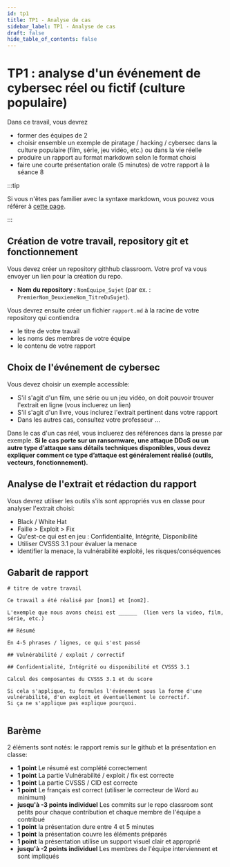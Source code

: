 ```yaml
---
id: tp1
title: TP1 - Analyse de cas
sidebar_label: TP1 - Analyse de cas
draft: false
hide_table_of_contents: false
---
```


# TP1 : analyse d'un événement de cybersec réel ou fictif (culture populaire)

Dans ce travail, vous devrez
- former des équipes de 2
- choisir ensemble un exemple de piratage / hacking / cybersec dans la culture populaire (film, série, jeu vidéo, etc.)
ou dans la vie réelle
- produire un rapport au format markdown selon le format choisi
- faire une courte présentation orale (5 minutes) de votre rapport à la séance 8

:::tip

Si vous n'êtes pas familier avec la syntaxe markdown, vous pouvez vous référer à [cette page](https://www.markdownguide.org/basic-syntax/).

:::


## Création de votre travail, repository git et fonctionnement

Vous devez créer un repository githhub classroom. Votre prof va vous envoyer un lien pour la création du repo.

- **Nom du repository :** `NomEquipe_Sujet` (par ex. : `PremierNom_DeuxiemeNom_TitreDuSujet`).

Vous devrez ensuite créer un fichier `rapport.md` à la racine de votre repository qui contiendra
- le titre de votre travail
- les noms des membres de votre équipe
- le contenu de votre rapport

## Choix de l'événement de cybersec

Vous devez choisir un exemple accessible:
- S'il s'agit d'un film, une série ou un jeu vidéo, on doit pouvoir trouver l'extrait en ligne (vous incluerez un lien)
- S'il s'agit d'un livre, vous inclurez l'extrait pertinent dans votre rapport
- Dans les autres cas, consultez votre professeur ...

Dans le cas d'un cas réel, vous incluerez des références dans la presse par exemple.
**Si le cas porte sur un ransomware, une attaque DDoS ou un autre type d’attaque sans détails techniques disponibles, vous devez expliquer comment ce type d’attaque est généralement réalisé (outils, vecteurs, fonctionnement).**

## Analyse de l'extrait et rédaction du rapport

Vous devrez utiliser les outils s'ils sont appropriés vus en classe pour analyser l'extrait choisi:
- Black / White Hat
- Faille > Exploit > Fix
- Qu'est-ce qui est en jeu : Confidentialité, Intégrité, Disponibilité
- Utiliser CVSSS 3.1 pour évaluer la menace
- identifier la menace, la vulnérabilité exploité, les risques/conséquences


## Gabarit de rapport

```
# titre de votre travail

Ce travail a été réalisé par [nom1] et [nom2]. 

L'exemple que nous avons choisi est ______  (lien vers la video, film, série, etc.)

## Résumé

En 4-5 phrases / lignes, ce qui s'est passé

## Vulnérabilité / exploit / correctif
 
## Confidentialité, Intégrité ou disponibilité et CVSSS 3.1

Calcul des composantes du CVSSS 3.1 et du score

Si cela s'applique, tu formules l'événement sous la forme d'une vulnérabilité, d'un exploit et éventuellement le correctif.
Si ça ne s'applique pas explique pourquoi.


```

## Barème

2 éléments sont notés: le rapport remis sur le github et la présentation en classe:
- **1 point** Le résumé est complété correctement
- **1 point** La partie Vulnérabilité / exploit / fix est correcte
- **1 point** La partie CVSSS / CID est correcte
- **1 point** Le français est correct (utiliser le correcteur de Word au minimum)
- **jusqu'à -3 points individuel** Les commits sur le repo classroom sont petits pour chaque contribution et chaque membre de l'équipe a contribué
- **1 point** la présentation dure entre 4 et 5 minutes
- **1 point** la présentation couvre les éléments préparés
- **1 point** la présentation utilise un support visuel clair et approprié
- **jusqu'à -2 points individuel** Les membres de l'équipe interviennent et sont impliqués
